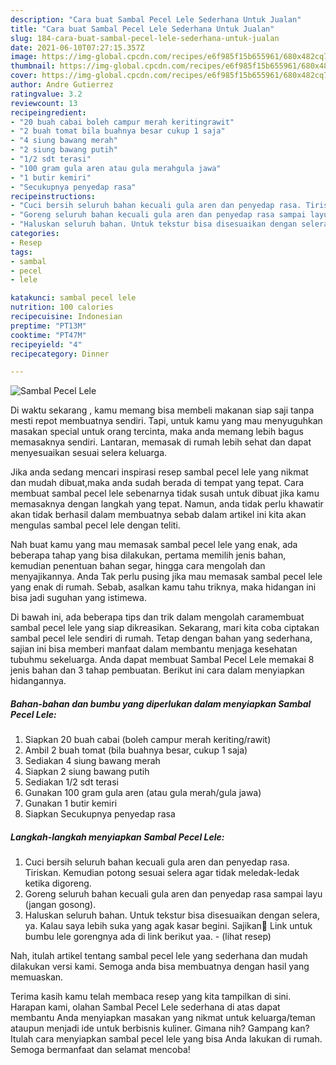 ```yaml
---
description: "Cara buat Sambal Pecel Lele Sederhana Untuk Jualan"
title: "Cara buat Sambal Pecel Lele Sederhana Untuk Jualan"
slug: 184-cara-buat-sambal-pecel-lele-sederhana-untuk-jualan
date: 2021-06-10T07:27:15.357Z
image: https://img-global.cpcdn.com/recipes/e6f985f15b655961/680x482cq70/sambal-pecel-lele-foto-resep-utama.jpg
thumbnail: https://img-global.cpcdn.com/recipes/e6f985f15b655961/680x482cq70/sambal-pecel-lele-foto-resep-utama.jpg
cover: https://img-global.cpcdn.com/recipes/e6f985f15b655961/680x482cq70/sambal-pecel-lele-foto-resep-utama.jpg
author: Andre Gutierrez
ratingvalue: 3.2
reviewcount: 13
recipeingredient:
- "20 buah cabai boleh campur merah keritingrawit"
- "2 buah tomat bila buahnya besar cukup 1 saja"
- "4 siung bawang merah"
- "2 siung bawang putih"
- "1/2 sdt terasi"
- "100 gram gula aren atau gula merahgula jawa"
- "1 butir kemiri"
- "Secukupnya penyedap rasa"
recipeinstructions:
- "Cuci bersih seluruh bahan kecuali gula aren dan penyedap rasa. Tiriskan. Kemudian potong sesuai selera agar tidak meledak-ledak ketika digoreng."
- "Goreng seluruh bahan kecuali gula aren dan penyedap rasa sampai layu (jangan gosong)."
- "Haluskan seluruh bahan. Untuk tekstur bisa disesuaikan dengan selera, ya. Kalau saya lebih suka yang agak kasar begini. Sajikan🤗 Link untuk bumbu lele gorengnya ada di link berikut yaa.           (lihat resep)"
categories:
- Resep
tags:
- sambal
- pecel
- lele

katakunci: sambal pecel lele 
nutrition: 100 calories
recipecuisine: Indonesian
preptime: "PT13M"
cooktime: "PT47M"
recipeyield: "4"
recipecategory: Dinner

---
```



![Sambal Pecel Lele](https://img-global.cpcdn.com/recipes/e6f985f15b655961/680x482cq70/sambal-pecel-lele-foto-resep-utama.jpg)

Di waktu  sekarang , kamu memang bisa membeli makanan siap saji tanpa mesti repot membuatnya sendiri. Tapi, untuk kamu yang mau menyuguhkan masakan special untuk orang tercinta, maka anda memang lebih bagus memasaknya sendiri. Lantaran, memasak di rumah lebih sehat dan dapat menyesuaikan sesuai selera keluarga.

Jika anda sedang mencari inspirasi resep sambal pecel lele yang nikmat dan mudah dibuat,maka anda sudah berada di tempat yang tepat. Cara membuat sambal pecel lele  sebenarnya tidak susah untuk dibuat jika kamu memasaknya dengan langkah yang tepat. Namun, anda tidak perlu khawatir akan tidak berhasil dalam membuatnya 
sebab dalam artikel ini kita akan mengulas sambal pecel lele dengan teliti.  



Nah buat kamu yang mau memasak sambal pecel lele yang enak, ada beberapa tahap yang bisa dilakukan, pertama memilih jenis bahan, kemudian penentuan bahan segar, hingga cara mengolah dan menyajikannya. Anda Tak perlu pusing jika mau memasak sambal pecel lele yang enak di rumah. Sebab, asalkan kamu  tahu triknya, maka hidangan ini bisa jadi suguhan yang istimewa.

Di bawah ini, ada beberapa tips dan trik dalam mengolah caramembuat sambal pecel lele yang siap dikreasikan. Sekarang, mari kita coba ciptakan sambal pecel lele sendiri di rumah. Tetap dengan bahan yang sederhana, sajian ini bisa memberi manfaat dalam membantu menjaga kesehatan tubuhmu sekeluarga. Anda dapat membuat Sambal Pecel Lele memakai 8 jenis bahan dan 3 tahap pembuatan. Berikut ini cara dalam menyiapkan hidangannya.

<!--inarticleads1-->

##### Bahan-bahan dan bumbu yang diperlukan dalam menyiapkan Sambal Pecel Lele:

1. Siapkan 20 buah cabai (boleh campur merah keriting/rawit)
1. Ambil 2 buah tomat (bila buahnya besar, cukup 1 saja)
1. Sediakan 4 siung bawang merah
1. Siapkan 2 siung bawang putih
1. Sediakan 1/2 sdt terasi
1. Gunakan 100 gram gula aren (atau gula merah/gula jawa)
1. Gunakan 1 butir kemiri
1. Siapkan Secukupnya penyedap rasa




<!--inarticleads2-->

##### Langkah-langkah menyiapkan Sambal Pecel Lele:

1. Cuci bersih seluruh bahan kecuali gula aren dan penyedap rasa. Tiriskan. Kemudian potong sesuai selera agar tidak meledak-ledak ketika digoreng.
1. Goreng seluruh bahan kecuali gula aren dan penyedap rasa sampai layu (jangan gosong).
1. Haluskan seluruh bahan. Untuk tekstur bisa disesuaikan dengan selera, ya. Kalau saya lebih suka yang agak kasar begini. Sajikan🤗 Link untuk bumbu lele gorengnya ada di link berikut yaa. -           (lihat resep)




Nah, itulah artikel tentang  sambal pecel lele  yang sederhana dan mudah dilakukan versi kami. Semoga anda bisa membuatnya dengan hasil yang memuaskan. 

Terima kasih kamu telah membaca resep yang kita tampilkan di sini. Harapan kami, olahan  Sambal Pecel Lele sederhana di atas dapat membantu Anda menyiapkan masakan yang nikmat untuk keluarga/teman ataupun menjadi ide untuk berbisnis kuliner. Gimana nih? Gampang kan? Itulah cara menyiapkan sambal pecel lele yang bisa Anda lakukan di rumah. Semoga bermanfaat dan selamat mencoba!

